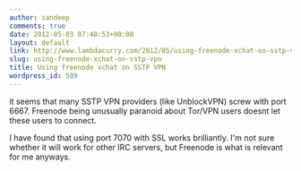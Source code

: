 ```yaml
---
author: sandeep
comments: true
date: 2012-05-03 07:40:53+00:00
layout: default
link: http://www.lambdacurry.com/2012/05/using-freenode-xchat-on-sstp-vpn/
slug: using-freenode-xchat-on-sstp-vpn
title: Using freenode xchat on SSTP VPN
wordpress_id: 589
---
```


it seems that many SSTP VPN providers (like UnblockVPN) screw with port 6667. Freenode being unusually paranoid about Tor/VPN users doesnt let these users to connect.

I have found that using port 7070 with SSL works brilliantly. I'm not sure whether it will work for other IRC servers, but Freenode is what is relevant for me anyways.
